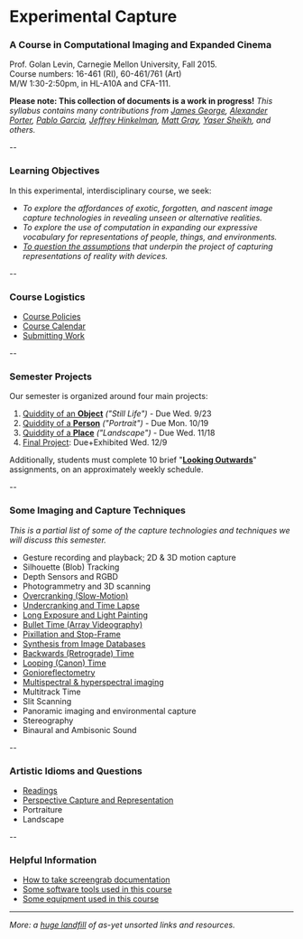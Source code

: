 # Experimental Capture

### A Course in Computational Imaging and Expanded Cinema
Prof. Golan Levin, Carnegie Mellon University, Fall 2015. <br />
Course numbers: 16-461 (RI), 60-461/761 (Art) <br />
M/W 1:30-2:50pm, in HL-A10A and CFA-111. <br />

**Please note: This collection of documents is a work in progress!** *This syllabus contains many contributions from [James George](http://jamesgeorge.org/), [Alexander Porter](http://alexanderporter.net/), [Pablo Garcia](http://pablogarcia.org/), [Jeffrey Hinkelman](https://twitter.com/jeffhinkelman), [Matt Gray](http://www.northeastern.edu/camd/theatre/people/matt-gray/), [Yaser Sheikh](http://www.cs.cmu.edu/~yaser/), and others.*

--
### Learning Objectives

In this experimental, interdisciplinary course, we seek:

* *To explore the affordances of exotic, forgotten, and nascent image capture technologies in revealing unseen or alternative realities.*
* *To explore the use of computation in expanding our expressive vocabulary for representations of people, things, and environments.*
* *[To question the assumptions](assumptions.md) that underpin the project of capturing representations of reality with devices.*

--
### Course Logistics

* [Course Policies](policies.md)
* [Course Calendar](calendar.md)
* [Submitting Work](submitting-work.md)

--
### Semester Projects

Our semester is organized around four main projects:

1. [Quiddity of an **Object**](assignment1-object.md) *("Still Life")* - Due Wed. 9/23
1. [Quiddity of a **Person**](assignment2-person.md) *("Portrait")* - Due Mon. 10/19
1. [Quiddity of a **Place**](assignment3-place.md) *("Landscape")* - Due Wed. 11/18
1. [Final Project](assignment4-final.md): Due+Exhibited Wed. 12/9

Additionally, students must complete 10 brief "[**Looking Outwards**](looking-outwards.md)" assignments, on an approximately weekly schedule. 

--
### Some Imaging and Capture Techniques
*This is a partial list of some of the capture technologies and techniques we will discuss this semester.*

* Gesture recording and playback; 2D & 3D motion capture
* Silhouette (Blob) Tracking
* Depth Sensors and RGBD
* Photogrammetry and 3D scanning
* [Overcranking (Slow-Motion)](overcranking.md)
* [Undercranking and Time Lapse](undercranking.md)
* [Long Exposure and Light Painting](longexposure.md)
* [Bullet Time (Array Videography)](bullettime.md)
* [Pixillation and Stop-Frame](pixillation.md)
* [Synthesis from Image Databases](collection-synthesis.md)
* [Backwards (Retrograde) Time](backwards.md)
* [Looping (Canon) Time](looping.md)
* [Gonioreflectometry](gonioreflectometry.md)
* [Multispectral & hyperspectral imaging](hyperspectral.md)
* Multitrack Time
* Slit Scanning
* Panoramic imaging and environmental capture
* Stereography
* Binaural and Ambisonic Sound

--
### Artistic Idioms and Questions 

* [Readings](readings.md)
* [Perspective Capture and Representation](perspective.md)
* Portraiture
* Landscape

--
### Helpful Information 
* [How to take screengrab documentation](screengrabs.md)
* [Some software tools used in this course](tools.md)
* [Some equipment used in this course](equipment.md)

--- 

*More: a [huge landfill](unsorted.md) of as-yet unsorted links and resources.*